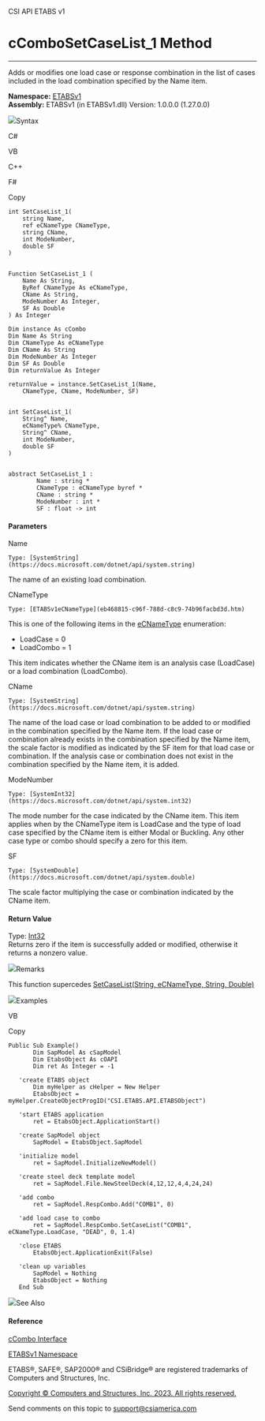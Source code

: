 ﻿

CSI API ETABS v1

# cComboSetCaseList_1 Method  
  
---  
  
Adds or modifies one load case or response combination in the list of cases
included in the load combination specified by the Name item.

**Namespace:** [ETABSv1](2780f1b8-2033-5289-2298-1cdb2a7508d9.htm)  
**Assembly:** ETABSv1 (in ETABSv1.dll) Version: 1.0.0.0 (1.27.0.0)

![](../icons/SectionExpanded.png)Syntax

C#

VB

C++

F#

Copy

    
    
    int SetCaseList_1(
    	string Name,
    	ref eCNameType CNameType,
    	string CName,
    	int ModeNumber,
    	double SF
    )
    
    
    Function SetCaseList_1 ( 
    	Name As String,
    	ByRef CNameType As eCNameType,
    	CName As String,
    	ModeNumber As Integer,
    	SF As Double
    ) As Integer
    
    Dim instance As cCombo
    Dim Name As String
    Dim CNameType As eCNameType
    Dim CName As String
    Dim ModeNumber As Integer
    Dim SF As Double
    Dim returnValue As Integer
    
    returnValue = instance.SetCaseList_1(Name, 
    	CNameType, CName, ModeNumber, SF)
    
    
    int SetCaseList_1(
    	String^ Name, 
    	eCNameType% CNameType, 
    	String^ CName, 
    	int ModeNumber, 
    	double SF
    )
    
    
    abstract SetCaseList_1 : 
            Name : string * 
            CNameType : eCNameType byref * 
            CName : string * 
            ModeNumber : int * 
            SF : float -> int 
    

#### Parameters

Name

    Type: [SystemString](https://docs.microsoft.com/dotnet/api/system.string)  
The name of an existing load combination.

CNameType

    Type: [ETABSv1eCNameType](eb468815-c96f-788d-c8c9-74b96facbd3d.htm)  
This is one of the following items in the
[eCNameType](eb468815-c96f-788d-c8c9-74b96facbd3d.htm) enumeration:

  * LoadCase = 0
  * LoadCombo = 1

This item indicates whether the CName item is an analysis case (LoadCase) or a
load combination (LoadCombo).

CName

    Type: [SystemString](https://docs.microsoft.com/dotnet/api/system.string)  
The name of the load case or load combination to be added to or modified in
the combination specified by the Name item. If the load case or combination
already exists in the combination specified by the Name item, the scale factor
is modified as indicated by the SF item for that load case or combination. If
the analysis case or combination does not exist in the combination specified
by the Name item, it is added.

ModeNumber

    Type: [SystemInt32](https://docs.microsoft.com/dotnet/api/system.int32)  
The mode number for the case indicated by the CName item. This item applies
when by the CNameType item is LoadCase and the type of load case specified by
the CName item is either Modal or Buckling. Any other case type or combo
should specify a zero for this item.

SF

    Type: [SystemDouble](https://docs.microsoft.com/dotnet/api/system.double)  
The scale factor multiplying the case or combination indicated by the CName
item.

#### Return Value

Type: [Int32](https://docs.microsoft.com/dotnet/api/system.int32)  
Returns zero if the item is successfully added or modified, otherwise it
returns a nonzero value.

![](../icons/SectionExpanded.png)Remarks

This function supercedes [SetCaseList(String, eCNameType, String,
Double)](1e0b79da-c352-43f5-11aa-570a850ea0c0.htm)

![](../icons/SectionExpanded.png)Examples

VB

Copy

    
    
    Public Sub Example()
           Dim SapModel As cSapModel
           Dim EtabsObject As cOAPI
           Dim ret As Integer = -1
    
       'create ETABS object
           Dim myHelper as cHelper = New Helper
           EtabsObject = myHelper.CreateObjectProgID("CSI.ETABS.API.ETABSObject")
    
       'start ETABS application
           ret = EtabsObject.ApplicationStart()
    
       'create SapModel object
           SapModel = EtabsObject.SapModel
    
       'initialize model
           ret = SapModel.InitializeNewModel()
    
       'create steel deck template model
           ret = SapModel.File.NewSteelDeck(4,12,12,4,4,24,24)
    
       'add combo
           ret = SapModel.RespCombo.Add("COMB1", 0)
    
       'add load case to combo
           ret = SapModel.RespCombo.SetCaseList("COMB1", eCNameType.LoadCase, "DEAD", 0, 1.4)
    
       'close ETABS
           EtabsObject.ApplicationExit(False)
    
       'clean up variables
           SapModel = Nothing
           EtabsObject = Nothing
       End Sub

![](../icons/SectionExpanded.png)See Also

#### Reference

[cCombo Interface](8c1d1b19-f7ba-858c-25b3-5986a0d9cbb8.htm)

[ETABSv1 Namespace](2780f1b8-2033-5289-2298-1cdb2a7508d9.htm)

ETABS®, SAFE®, SAP2000® and CSiBridge® are registered trademarks of Computers
and Structures, Inc.  

[Copyright © Computers and Structures, Inc. 2023. All rights
reserved.](http://www.csiamerica.com)

Send comments on this topic to
[support@csiamerica.com](mailto:support%40csiamerica.com?Subject=CSI%20API%20ETABS%20v1)

